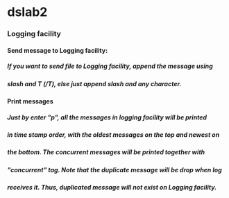 # dslab2
### Logging facility
#### Send message to Logging facility:
##### If you want to send file to Logging facility, append the message using
##### slash and T (/T), else just append slash and any character.
#### Print messages
##### Just by enter "p", all the messages in logging facility will be printed
##### in time stamp order, with the oldest messages on the top and newest on
##### the bottom. The concurrent messages will be printed together with
##### "concurrent" tag. Note that the duplicate message will be drop when log
##### receives it. Thus, duplicated message will not exist on Logging facility.
